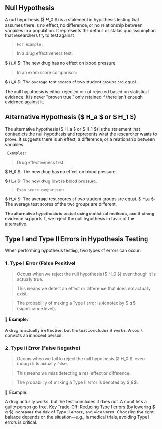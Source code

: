 ## Null Hypothesis

A null hypothesis ($ 𝐻_0 $) is a statement in hypothesis testing that assumes there is no effect, no difference, or no relationship between variables in a population. It represents the default or status quo assumption that researchers try to test against.

> `For example:`

> In a drug effectiveness test:

$ 𝐻_0 $: The new drug has no effect on blood pressure.

> In an exam score comparison:

$ 𝐻_0 $: The average test scores of two student groups are equal.

The null hypothesis is either rejected or not rejected based on statistical evidence. It is never "proven true," only retained if there isn't enough evidence against it.

## Alternative Hypothesis ($ H_a $ or $ H_1 $)

The alternative hypothesis ($ H_a $ or $ H_1 $)  is the statement that contradicts the null hypothesis and  represents what the researcher wants to prove. It suggests there is an effect, a difference, or a relationship between variables.

` Examples:`
> Drug effectiveness test:

$ H_0 $: The new drug has no effect on blood pressure.

$ H_a $: The new drug lowers blood pressure.

> `Exam score comparison:`

$ H_0 $: The average test scores of two student groups are equal.
$ H_a $: The average test scores of the two groups are different.

The alternative hypothesis is tested using statistical methods, and if strong evidence supports it, we reject the null hypothesis in favor of the alternative.


## Type I and Type II Errors in Hypothesis Testing
When performing hypothesis testing, two types of errors can occur:

### 1. Type I Error (False Positive)

> Occurs when we reject the null hypothesis ($ H_0 $) even though it is actually true.

> This means we detect an effect or difference that does not actually exist.

> The probability of making a Type I error is denoted by $ 𝛼 $ (significance level).

#### 🔹 Example:

A drug is actually ineffective, but the test concludes it works.
A court convicts an innocent person.


### 2. Type II Error (False Negative)

> Occurs when we fail to reject the null hypothesis ($ H_0 $) even though it is actually false.

> This means we miss detecting a real effect or difference.

> The probability of making a Type II error is denoted by $ 𝛽 $.


🔹 Example:

A drug actually works, but the test concludes it does not.
A court lets a guilty person go free.
Key Trade-Off:
Reducing Type I errors (by lowering 
$ α $) increases the risk of Type II errors, and vice versa.
Choosing the right balance depends on the situation—e.g., in medical trials, avoiding Type I errors is critical.